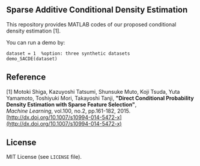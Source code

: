 ## Sparse Additive Conditional Density Estimation

This repository provides MATLAB codes of our proposed conditional density estimation [1].

You can run a demo by:

    dataset = 1  %option: three synthetic datasets
    demo_SACDE(dataset)

## Reference

[1]
Motoki Shiga, Kazuyoshi Tatsumi, Shunsuke Muto, Koji Tsuda, Yuta Yamamoto, Toshiyuki Mori, Takayoshi Tanji,
**"Direct Conditional Probability Density Estimation with Sparse Feature Selection"**,  
*Machine Learning*, vol.100, no.2, pp.161-182, 2015.  
[http://dx.doi.org/10.1007/s10994-014-5472-x](http://dx.doi.org/10.1007/s10994-014-5472-x)


## License

MIT License (see `LICENSE` file).
